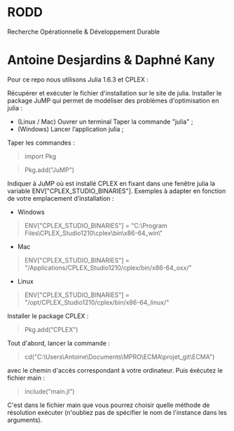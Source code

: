 # RODD
Recherche Opérationnelle &amp; Développement Durable
# Antoine Desjardins & Daphné Kany

Pour ce repo nous utilisons Julia 1.6.3 et CPLEX :

Récupérer et exécuter le fichier d'installation sur le site de julia.
Installer le package JuMP qui permet de modéliser des problèmes d'optimisation en julia :
- (Linux / Mac)
Ouvrer un terminal 
Taper la commande "julia" ;
- (Windows)
 Lancer l’application julia ;
 
Taper les commandes :
> import Pkg

> Pkg.add("JuMP")

Indiquer à JuMP où est installé CPLEX en fixant dans une fenêtre julia la variable ENV["CPLEX_STUDIO_BINARIES"]. 
Exemples à adapter en fonction de votre emplacement d’installation :
- Windows
> ENV["CPLEX_STUDIO_BINARIES"] = "C:\\Program Files\\CPLEX_Studio1210\\cplex\\bin\\x86-64_win\\"

- Mac
> ENV["CPLEX_STUDIO_BINARIES"] = "/Applications/CPLEX_Studio1210/cplex/bin/x86-64_osx/"

- Linux
> ENV["CPLEX_STUDIO_BINARIES"] = "/opt/CPLEX_Studio1210/cplex/bin/x86-64_linux/"

Installer le package CPLEX : 
> Pkg.add(“CPLEX”)

Tout d'abord, lancer la commande :

> cd("C:\\Users\\Antoine\\Documents\\MPRO\\ECMA\\projet_git\\ECMA") 

avec le chemin d'accès correspondant à votre ordinateur.
Puis éxécutez le fichier main :
> include("main.jl")

C'est dans le fichier main que vous pourrez choisir quelle méthode de résolution exécuter (n'oubliez pas de spécifier le nom de l'instance dans les arguments).

